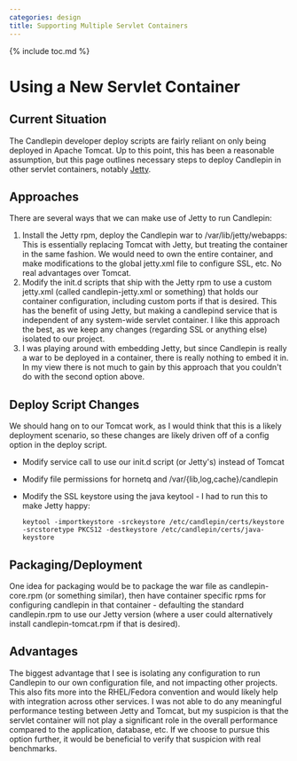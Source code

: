 ```yaml
---
categories: design
title: Supporting Multiple Servlet Containers
---
```

{% include toc.md %}

# Using a New Servlet Container

## Current Situation
The Candlepin developer deploy scripts are fairly reliant on only being
deployed in Apache Tomcat.  Up to this point, this has been a reasonable
assumption, but this page outlines necessary steps to deploy Candlepin in other
servlet containers, notably [Jetty](http://jetty.codehaus.org/jetty/).

## Approaches
There are several ways that we can make use of Jetty to run Candlepin:

1. Install the Jetty rpm, deploy the Candlepin war to /var/lib/jetty/webapps:
   This is essentially replacing Tomcat with Jetty, but treating the container
   in the same fashion.  We would need to own the entire container, and make
   modifications to the global jetty.xml file to configure SSL, etc.  No real
   advantages over Tomcat.
1. Modify the init.d scripts that ship with the Jetty rpm to use a custom
   jetty.xml (called candlepin-jetty.xml or something) that holds our container
   configuration, including custom ports if that is desired.  This has the
   benefit of using Jetty, but making a candlepind service that is independent
   of any system-wide servlet container.  I like this approach the best, as we
   keep any changes (regarding SSL or anything else) isolated to our project.
1. I was playing around with embedding Jetty, but since Candlepin is really a
   war to be deployed in a container, there is really nothing to embed it in.
   In my view there is not much to gain by this approach that you couldn't do
   with the second option above.

## Deploy Script Changes
We should hang on to our Tomcat work, as I would think that this is a likely
deployment scenario, so these changes are likely driven off of a config option
in the deploy script.

* Modify service call to use our init.d script (or Jetty's) instead of Tomcat
* Modify file permissions for hornetq and /var/{lib,log,cache}/candlepin
* Modify the SSL keystore using the java keytool - I had to run this to make Jetty happy:

  ```
  keytool -importkeystore -srckeystore /etc/candlepin/certs/keystore -srcstoretype PKCS12 -destkeystore /etc/candlepin/certs/java-keystore
  ```

## Packaging/Deployment
One idea for packaging would be to package the war file as candlepin-core.rpm
(or something similar), then have container specific rpms for configuring
candlepin in that container - defaulting the standard candlepin.rpm to use our
Jetty version (where a user could alternatively install candlepin-tomcat.rpm if
that is desired).

## Advantages
The biggest advantage that I see is isolating any configuration to run
Candlepin to our own configuration file, and not impacting other projects.
This also fits more into the RHEL/Fedora convention and would likely help with
integration across other services.  I was not able to do any meaningful
performance testing between Jetty and Tomcat, but my suspicion is that the
servlet container will not play a significant role in the overall performance
compared to the application, database, etc.  If we choose to pursue this option
further, it would be beneficial to verify that suspicion with real benchmarks.
